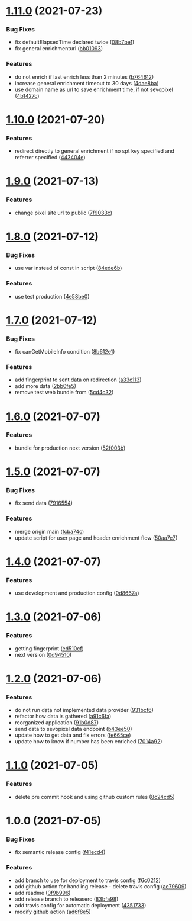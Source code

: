 # [1.11.0](https://github.com/txtghana/enrich/compare/v1.10.0...v1.11.0) (2021-07-23)


### Bug Fixes

* fix defaultElapsedTime declared twice ([08b7be1](https://github.com/txtghana/enrich/commit/08b7be1f2e4c1b83c014263dddad888583e5a0a0))
* fix general enrichmenturl ([bb01093](https://github.com/txtghana/enrich/commit/bb010937ead88414fdef5800c2a5b3b55d2c08b7))


### Features

* do not enrich if last enrich less than 2 minutes ([b764612](https://github.com/txtghana/enrich/commit/b7646121898644b823ad69d061f33eda51e474d5))
* increase general enrichment timeout to 30 days ([4dae8ba](https://github.com/txtghana/enrich/commit/4dae8bad1492c5e785462925d68d78172caf24dc))
* use domain name as url to save enrichment time, if not sevopixel ([4b1427c](https://github.com/txtghana/enrich/commit/4b1427c221c550d305e9b5363b3c108cb2e62363))

# [1.10.0](https://github.com/txtghana/enrich/compare/v1.9.0...v1.10.0) (2021-07-20)


### Features

* redirect directly to general enrichment if no spt key specified and referrer specified ([443404e](https://github.com/txtghana/enrich/commit/443404eed30d81db7a3a9b1ce88dc9bb9e3a7733))

# [1.9.0](https://github.com/txtghana/enrich/compare/v1.8.0...v1.9.0) (2021-07-13)


### Features

* change pixel site url to public ([7f9033c](https://github.com/txtghana/enrich/commit/7f9033c0fcb55b8b892de3b5c747008fbbab98dc))

# [1.8.0](https://github.com/txtghana/enrich/compare/v1.7.0...v1.8.0) (2021-07-12)


### Bug Fixes

* use var instead of const in script ([84ede6b](https://github.com/txtghana/enrich/commit/84ede6b890abe31c7971c58a53429d55c66c4837))


### Features

* use test production ([4e58be0](https://github.com/txtghana/enrich/commit/4e58be021db4f358135847944052121336fc9b70))

# [1.7.0](https://github.com/txtghana/enrich/compare/v1.6.0...v1.7.0) (2021-07-12)


### Bug Fixes

* fix canGetMobileInfo condition ([8b612e1](https://github.com/txtghana/enrich/commit/8b612e182e9e66d1b611f975077d74cf2215baeb))


### Features

* add fingerprint to sent data on redirection ([a33c113](https://github.com/txtghana/enrich/commit/a33c113bf69fc484ec9b2e581fe1f87958cbd02a))
* add more data ([2bb0fe5](https://github.com/txtghana/enrich/commit/2bb0fe51af8cfe63c914f7d37e9001505230fe2a))
* remove test web bundle from ([5cd4c32](https://github.com/txtghana/enrich/commit/5cd4c32e1f1bb5feb80f010082a2571f2314dbd6))

# [1.6.0](https://github.com/txtghana/enrich/compare/v1.5.0...v1.6.0) (2021-07-07)


### Features

* bundle for production next version ([52f003b](https://github.com/txtghana/enrich/commit/52f003becfde5883c5d5d7102ee30c78c744ebb8))

# [1.5.0](https://github.com/txtghana/enrich/compare/v1.4.0...v1.5.0) (2021-07-07)


### Bug Fixes

* fix send data ([7916554](https://github.com/txtghana/enrich/commit/7916554b5787371ad8bd1a26674b7ac48f17c322))


### Features

* merge origin main ([fcba74c](https://github.com/txtghana/enrich/commit/fcba74c33aafa030fe8f59ce7787a507ae085d57))
* update script for user page and header enrichment flow ([50aa7e7](https://github.com/txtghana/enrich/commit/50aa7e7b79a955c5f8b275f25c802a368a97e7c2))

# [1.4.0](https://github.com/txtghana/enrich/compare/v1.3.0...v1.4.0) (2021-07-07)


### Features

* use development and production config ([0d8667a](https://github.com/txtghana/enrich/commit/0d8667ad760a0cc358cb7edcb3ed066d33fae438))

# [1.3.0](https://github.com/txtghana/enrich/compare/v1.2.0...v1.3.0) (2021-07-06)


### Features

* getting fingerprint ([ed510cf](https://github.com/txtghana/enrich/commit/ed510cf35705f2ee0037dc12f952f4344487514e))
* next version ([0d94510](https://github.com/txtghana/enrich/commit/0d9451088d54b1aec67d1be785e9cc156a4b094b))

# [1.2.0](https://github.com/txtghana/enrich/compare/v1.1.0...v1.2.0) (2021-07-06)


### Features

* do not run data not implemented data provider ([931bcf6](https://github.com/txtghana/enrich/commit/931bcf674ef2b7c12dd0345c2098d345166e2a81))
* refactor how data is gathered ([a91c6fa](https://github.com/txtghana/enrich/commit/a91c6fa49e7215d1a3b31d9d53822f9c8b63dc9d))
* reorganized application ([91b0d87](https://github.com/txtghana/enrich/commit/91b0d875daa7696bd0ec2e311f3d018eb99e6f80))
* send data to sevopixel data endpoint ([b43ee50](https://github.com/txtghana/enrich/commit/b43ee5063de26dc272f476679023667af49be1d6))
* update how to get data and fix errors ([fe665ce](https://github.com/txtghana/enrich/commit/fe665ce9cd8979e7fad4b08851f57acd0d487cd3))
* update how to know if number has been enriched ([7014a92](https://github.com/txtghana/enrich/commit/7014a92e5c239e457cacf691aba3766128ebc1c0))

# [1.1.0](https://github.com/txtghana/enrich/compare/v1.0.0...v1.1.0) (2021-07-05)


### Features

* delete pre commit hook and using github custom rules ([8c24cd5](https://github.com/txtghana/enrich/commit/8c24cd5bb38145c01b313ac78339159437e97ffc))

# 1.0.0 (2021-07-05)


### Bug Fixes

* fix semantic release config ([f41ecd4](https://github.com/txtghana/enrich/commit/f41ecd4718fa03cfbefa12c63de59aa2232ccf12))


### Features

* add branch to use for deployment to travis config ([f6c0212](https://github.com/txtghana/enrich/commit/f6c02121594b4c69a98d8c19472d5aeae11406e8))
* add github action for handling release - delete travis config ([ae79609](https://github.com/txtghana/enrich/commit/ae79609d1d941b24807f47fabcf460297205934d))
* add readme ([0f9b996](https://github.com/txtghana/enrich/commit/0f9b996e3703490eb25dccddfdfc22c1929c7a4d))
* add release branch to releaserc ([83bfa98](https://github.com/txtghana/enrich/commit/83bfa98768f9f6c8419a39ae3940f7a35afc3f3c))
* add travis config for automatic deployment ([4351733](https://github.com/txtghana/enrich/commit/435173376bf0b8c993d4aacf282597fd3d11656b))
* modify github action ([ad6f8e5](https://github.com/txtghana/enrich/commit/ad6f8e5fe12fe567ceef6f17e7a3c713c7243122))
